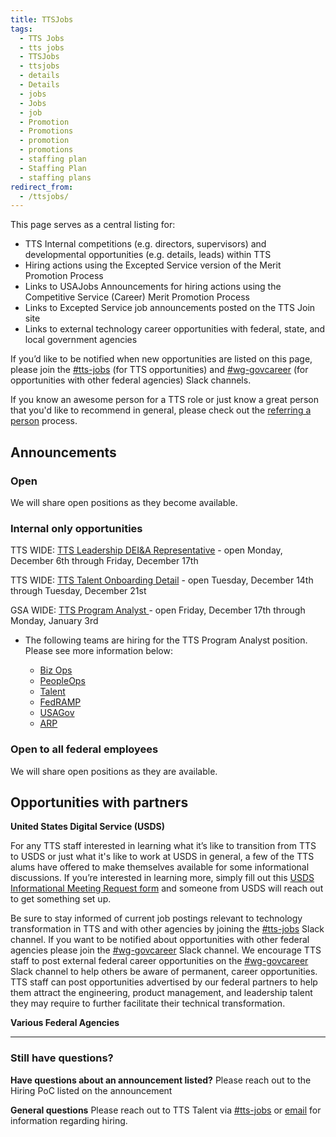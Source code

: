 ```yaml
---
title: TTSJobs
tags:
  - TTS Jobs
  - tts jobs
  - TTSJobs
  - ttsjobs
  - details
  - Details
  - jobs
  - Jobs
  - job
  - Promotion
  - Promotions
  - promotion
  - promotions
  - staffing plan
  - Staffing Plan
  - staffing plans
redirect_from:
  - /ttsjobs/
---
```


This page serves as a central listing for:

- TTS Internal competitions (e.g. directors, supervisors) and developmental opportunities (e.g. details, leads) within TTS
- Hiring actions using the Excepted Service version of the Merit Promotion Process
- Links to USAJobs Announcements for hiring actions using the Competitive Service (Career) Merit Promotion Process
- Links to Excepted Service job announcements posted on the TTS Join site
- Links to external technology career opportunities with federal, state, and local government agencies

If you’d like to be notified when new opportunities are listed on this page, please join the [\#tts-jobs](https://gsa-tts.slack.com/messages/tts-jobs/) (for TTS opportunities) and [\#wg-govcareer](https://gsa-tts.slack.com/messages/wg-govcareer) (for opportunities with other federal agencies) Slack channels.

If you know an awesome person for a TTS role or just know a great person that you'd like to recommend in general, please check out the [referring a person]({{site.baseurl}}/office-of-operations/talent/#referring-a-person) process.

## Announcements

### Open

We will share open positions as they become available.

### Internal only opportunities

TTS WIDE: [TTS Leadership DEI&A Representative](https://docs.google.com/document/d/1tJQSywrjZRfjgDVOf6cCH_MqVVjFIf-okym9Yk3_asU/edit) - open Monday, December 6th through Friday, December 17th

TTS WIDE: [TTS Talent Onboarding Detail](https://docs.google.com/document/d/1zk0NAtJlSsmoeRnwKGBaaa0v_E-NW4tuMrO8jbmdbj4/edit?usp=sharing) - open Tuesday, December 14th through Tuesday, December 21st

GSA WIDE: [TTS Program Analyst ](https://www.usajobs.gov/job/627581800)- open Friday, December 17th through Monday, January 3rd

- The following teams are hiring for the TTS Program Analyst position. Please see more information below:

  - [Biz Ops](https://docs.google.com/document/d/18YUf-mSObwwq3vMGhCEI7s30_gGS_YXBsYG9r34ifOo/edit)
  - [PeopleOps](https://docs.google.com/document/d/1DOT7vRBG2ZYUCnfPdkc065qS-oLWAK_c1NveWsKsQ9k/edit)
  - [Talent](https://docs.google.com/document/d/1rMyoeB7tU-OhELUPhCV6tGjsxthQLQy4nu1ptjdqIOU/edit)
  - [FedRAMP](https://docs.google.com/document/d/1WWgs5y6U0lyzQshLVNy6lIw1ifEo7smy1Ojrc_DnhC8/edit)
  - [USAGov](https://docs.google.com/document/d/1bAShuvGBFOCdtGg82kON2vBblOWhuvyCr58QNrflUMA/edit)
  - [ARP](https://docs.google.com/document/d/1wLTwyWauzPFMcu8yVM9UWZsZwWS1E4YU7mBei-WUmQA/edit)

### Open to all federal employees

We will share open positions as they are available.

## Opportunities with partners

**United States Digital Service (USDS)**

For any TTS staff interested in learning what it’s like to transition from TTS to USDS or just what it's like to work at USDS in general, a few of the TTS alums have offered to make themselves available for some informational discussions. If you’re interested in learning more, simply fill out this [USDS Informational Meeting Request form](https://docs.google.com/forms/d/e/1FAIpQLSfzbkhF6ahHv8-mu3BOpl6l7qg_kVyHuGUpDMcA-cPW60BfoQ/viewform?usp=sf_link) and someone from USDS will reach out to get something set up.

Be sure to stay informed of current job postings relevant to technology transformation in TTS and with other agencies by joining the [\#tts-jobs](https://gsa-tts.slack.com/messages/tts-jobs/) Slack channel. If you want to be notified about opportunities with other federal agencies please join the [\#wg-govcareer](https://gsa-tts.slack.com/messages/wg-govcareer) Slack channel. We encourage TTS staff to post external federal career opportunities on the [\#wg-govcareer](https://gsa-tts.slack.com/messages/wg-govcareer) Slack channel to help others be aware of permanent, career opportunities. TTS staff can post opportunities advertised by our federal partners to help them attract the engineering, product management, and leadership talent they may require to further facilitate their technical transformation.

**Various Federal Agencies**

---

### Still have questions?

**Have questions about an announcement listed?** Please reach out to the Hiring PoC listed on the announcement

**General questions** Please reach out to TTS Talent via [\#tts-jobs](https://gsa-tts.slack.com/messages/tts-jobs/) or [email](mailto:tts-talentteam@gsa.gov) for information regarding hiring.
